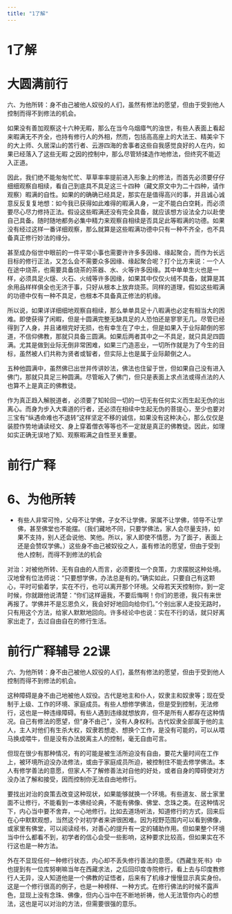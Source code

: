 ```yaml
---
title: "1了解"
---
```

# 1了解

# 大圆满前行

六、为他所转：身不由己被他人奴役的人们，虽然有修法的愿望，但由于受到他人控制而得不到修法的机会。

如果没有善加观察这十六种无暇，那么在当今乌烟瘴气的浊世，有些人表面上看起来暇满无不齐全，也持有修行人的外相，然而，包括高高座上的大法王、精美伞下的大上师、久居深山的苦行者、云游四海的舍事者这些自我感觉良好的人在内，如果已经落入了这些无暇 之因的控制中，那么尽管矫揉造作地修法，但终究不能迈入正道。

因此，我们绝不能匆匆忙忙、草草率率提前进入形象上的修法，而首先必须要仔仔细细观察自相续，看自己到底具不具足这三十四种（藏文原文中为二十四种，请作观察）暇满的自性。如果的的确确已经具足，那实在是值得高兴的事，并且诚心诚意反反复复地想：如今我已获得如此难得的暇满人身，一定不能白白空耗，而必须要尽心尽力修持正法。假设这些暇满还没有完全具备，就应该想方设法全力以赴使自己具备。随时随地都务必集中精力来观察自相续是否具足此等暇满的功德。如果没有经过这样一番详细观察，那么就算是这些暇满功德中只有一种不齐全，也不具备真正修行妙法的缘分。

甚至成办俗世中眼前的一件平常小事也需要许许多多因缘、缘起聚合，而作为长远目标的修行正法，又怎么会不需要众多因缘、缘起聚合呢？打个比方来说：一个人在途中烧茶，也需要具备烧茶的茶器、水、火等许多因缘。其中单单生火也是一样，必须具足火燧、火石、火绒等许多因缘，如果其中仅仅火绒不具备，就算是其余用品样样俱全也无济于事，只好从根本上放弃烧茶。同样的道理，假如这些暇满的功德中仅有一种不具足，也根本不具备真正修法的机缘。

所以说，如果详详细细地观察自相续，那么单单具足十八暇满也必定有相当大的困难。即使获得了闲暇，但是十圆满完整无缺具足的人恐怕还是寥寥无几。尽管已经得到了人身，并且诸根完好无损，也有幸生在了中土，但是如果入于业际颠倒的邪道，不信仰佛教，那就只具备三圆满。如果后两者其中之一不具足，就只具足四圆满。尤其是做到业际无倒非常困难，如果三门造恶业，一切所作就是为了今生的目标，虽然被人们共称为贤者或智者，但实际上也是属于业际颠倒之人。

五种他圆满中，虽然佛已出世并传讲妙法，佛法也住留于世，但如果自己没有进入佛门，那就只具足三种圆满。尽管皈入了佛门，但只是表面上求点法或得点法的人也算不上是真正的佛教徒。

作为真正趋入解脱道者，必须要了知轮回一切的一切无有任何实义而生起无伪的出离心。而身为步入大乘道的行者，还必须在相续中生起无伪的菩提心，至少也要对三宝有“纵遇命难也不退转”这样坚定不移的诚信，如果没有这种决心，那么仅仅是装腔作势地诵读经文、身上穿着僧衣等等也不一定就是真正的佛教徒。因此，如理如实正确无误地了知、观察暇满之自性至关重要。

# 前行广释

# 6、为他所转

- 有些人非常可怜，父母不让学佛，子女不让学佛，家属不让学佛，领导不让学佛，甚至佛堂也不能摆。（我们藏地不同，只要学佛法，家人会尽量支持，如果不支持，别人还会说他、笑他。所以，家人即使不情愿，为了面子，表面上还是会赞叹学佛。）这些身不由己被奴役之人，虽有修法的愿望，但由于受到他人控制，而得不到修法的机会

对治：对被他所转、无有自由的人而言，必须要找一个良策，力求摆脱这种处境。汉地曾有位法师说：“只要想学佛，办法总是有的。”确实如此，只要自己有这颗心，平时可偷着学，实在不行，也可以离开那个环境。父母若天天控制你，到一定时候，你就跟他说清楚：“你们这样逼我，不要后悔啊！你们的恩德，我只有来世再报了。学佛并不是忘恩负义，我会好好地回向给你们。”个别出家人走投无路时，只有用这个方法，给家人默默地回向。许多经论中也说：实在不行的话，就只好离家出走了，去过自由自在的修行生活。

# 前行广释辅导 22课

六、为他所转：身不由己被他人奴役的人们，虽然有修法的愿望，但由于受到他人控制而得不到修法的机会。

这种障碍是身不由己地被他人奴役。古代是地主和仆人，奴隶主和奴隶等；现在受制于上级、工作的环境、家庭成员。有些人想修学佛法，但是受到控制，无法修行，这也是一种违缘障碍。有些人遇到违缘就想放弃，但不是所有人都存在这种情况。自己有修法的愿望，但“身不由己”，没有人身权利。古代奴隶全部属于他的主人，主人对他们有生杀大权，奴隶若想走、想换个工作，是没有可能的，可以从喂马换成喂牛，但是没有办法脱离主人的控制，毫无自由可言。

但现在很少有那种情况，有的可能是被生活所迫没有自由，要花大量时间在工作上，被环境所迫没办法修法，或由于家庭成员所迫，被控制住不能去修学佛法。本人有修学善法的意愿，但家人不了解修善法对自他的好处，或者自身的障碍使对方没办法了解和接受，因而控制你无法自由地修行。

要找出对治的良策去改变这种现状，如果能够就换一个环境。有些道友、居士家里面不让修行，不能看到一本佛经论典，不能有佛像、佛堂、念珠之类。在这种情况下，内心当中要不舍弃，一心地修行。比如去道场听法，知道修行的方式，回来后在心中默默观想，当然这个对初学者来讲很困难。因为视野范围内可以看到佛像，或家里有佛堂，可以阅读经书，对善心的提升有一定的辅助作用。但如果整个环境当中什么都看不到，初学者的信心会受一些影响，这种要求比较高，但如果实在不行这也是一种方法。

外在不显现任何一种修行状态，内心却不丢失修行善法的意愿。《西藏生死书》中也提到有一位库努喇嘛当年在西藏求法，之后回印度寺院修行，看上去与印度教修行人无异，没人知道他是一个佛教的证悟者，后来有了机缘才慢慢显示真实身份。这是一个修行很高的例子，也是一种榜样、一种方式。在修行佛法的时候不露声色，显现上没有念珠、佛像，但内心当中在不断地祈祷，他人无法管你内心的想法，这也是可以对治的方法，但需要很强的意乐。
